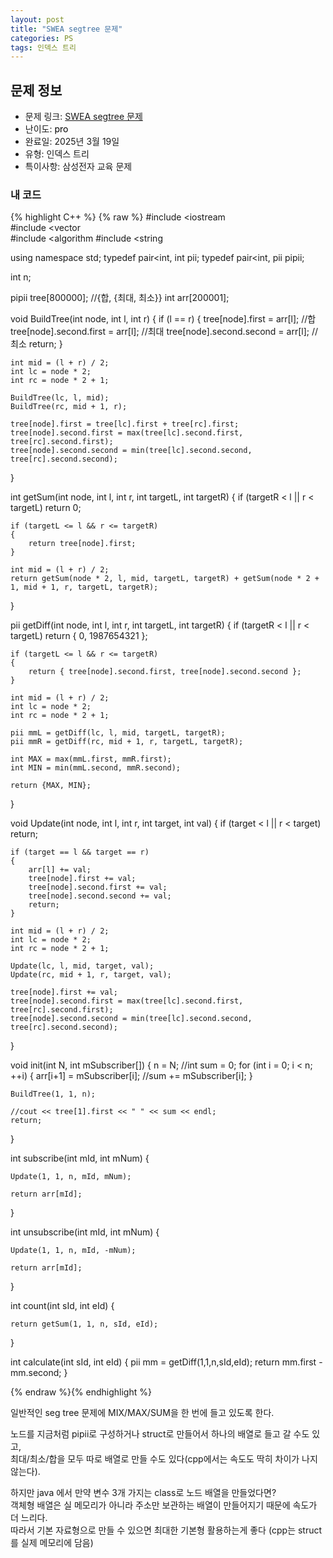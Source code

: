 ```yaml
---
layout: post
title: "SWEA segtree 문제"
categories: PS
tags: 인덱스 트리
---
```


## 문제 정보
- 문제 링크: [SWEA segtree 문제](비공개)
- 난이도: <span style="color:#000000">pro</span>
- 완료일: 2025년 3월 19일
- 유형: 인덱스 트리
- 특이사항: 삼성전자 교육 문제

### 내 코드

{% highlight C++ %} {% raw %}
#include <iostream	
#include <vector	
#include <algorithm	
#include <string	

using namespace std;
typedef pair<int, int	 pii;
typedef pair<int, pii	 pipii;

int n;

pipii tree[800000]; //{합, {최대, 최소}}
int arr[200001];

void BuildTree(int node, int l, int r)
{
	if (l == r)
	{
		tree[node].first = arr[l]; //합
		tree[node].second.first = arr[l]; //최대
		tree[node].second.second = arr[l]; //최소
		return;
	}
	
	int mid = (l + r) / 2;
	int lc = node * 2;
	int rc = node * 2 + 1;

	BuildTree(lc, l, mid);
	BuildTree(rc, mid + 1, r);

	tree[node].first = tree[lc].first + tree[rc].first;
	tree[node].second.first = max(tree[lc].second.first, tree[rc].second.first);
	tree[node].second.second = min(tree[lc].second.second, tree[rc].second.second);
}

int getSum(int node, int l, int r, int targetL, int targetR)
{
	if (targetR < l || r < targetL) return 0;

	if (targetL <= l && r <= targetR)
	{
		return tree[node].first;
	}

	int mid = (l + r) / 2;
	return getSum(node * 2, l, mid, targetL, targetR) + getSum(node * 2 + 1, mid + 1, r, targetL, targetR);
}

pii getDiff(int node, int l, int r, int targetL, int targetR)
{
	if (targetR < l || r < targetL) return { 0, 1987654321 };

	if (targetL <= l && r <= targetR)
	{
		return { tree[node].second.first, tree[node].second.second };
	}

	int mid = (l + r) / 2;
	int lc = node * 2;
	int rc = node * 2 + 1;

	pii mmL = getDiff(lc, l, mid, targetL, targetR);
	pii mmR = getDiff(rc, mid + 1, r, targetL, targetR);

	int MAX = max(mmL.first, mmR.first);
	int MIN = min(mmL.second, mmR.second);

	return {MAX, MIN};
}

void Update(int node, int l, int r, int target, int val)
{
	if (target < l || r < target) return;

	if (target == l && target == r)
	{
		arr[l] += val;
		tree[node].first += val;
		tree[node].second.first += val;
		tree[node].second.second += val;
		return;
	}

	int mid = (l + r) / 2;
	int lc = node * 2;
	int rc = node * 2 + 1;

	Update(lc, l, mid, target, val);
	Update(rc, mid + 1, r, target, val);

	tree[node].first += val;
	tree[node].second.first = max(tree[lc].second.first, tree[rc].second.first);
	tree[node].second.second = min(tree[lc].second.second, tree[rc].second.second);
}

void init(int N, int mSubscriber[]) {
	n = N;
	//int sum = 0;
	for (int i = 0; i < n; ++i)
	{
		arr[i+1] = mSubscriber[i];
		//sum += mSubscriber[i];
	}

	BuildTree(1, 1, n);

	//cout << tree[1].first << " " << sum << endl;
	return;
}

int subscribe(int mId, int mNum) {

	Update(1, 1, n, mId, mNum);

	return arr[mId];
}

int unsubscribe(int mId, int mNum) {

	Update(1, 1, n, mId, -mNum);

	return arr[mId];
}

int count(int sId, int eId) {

	return getSum(1, 1, n, sId, eId);
}

int calculate(int sId, int eId) {
	pii mm = getDiff(1,1,n,sId,eId);
	return mm.first - mm.second;
}

{% endraw %}{% endhighlight %}

일반적인 seg tree 문제에 MIX/MAX/SUM을 한 번에 들고 있도록 한다.

노드를 지금처럼 pipii로 구성하거나 struct로 만들어서 하나의 배열로 들고 갈 수도 있고,  
최대/최소/합을 모두 따로 배열로 만들 수도 있다(cpp에서는 속도도 딱히 차이가 나지 않는다).  

하지만 java 에서 만약 변수 3개 가지는 class로 노드 배열을 만들었다면?   
객체형 배열은 실 메모리가 아니라 주소만 보관하는 배열이 만들어지기 때문에 속도가 더 느리다.   
따라서 기본 자료형으로 만들 수 있으면 최대한 기본형 활용하는게 좋다 (cpp는 struct를 실제 메모리에 담음)  

